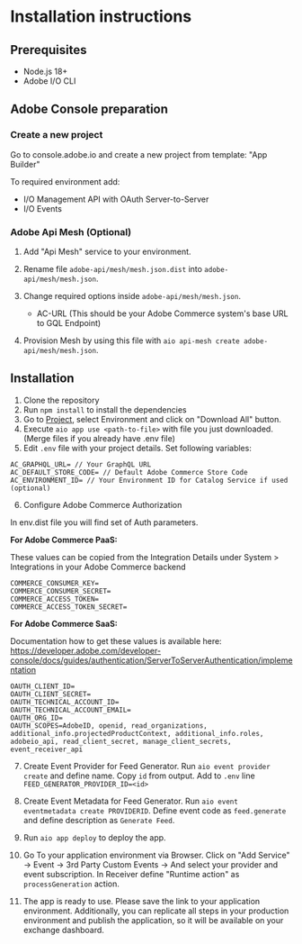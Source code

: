 # Installation instructions

## Prerequisites

- Node.js 18+
- Adobe I/O CLI

## Adobe Console preparation

### Create a new project

Go to console.adobe.io and create a new project from template: "App Builder"

To required environment add: 

* I/O Management API with OAuth Server-to-Server
* I/O Events


### Adobe Api Mesh (Optional)

1. Add "Api Mesh" service to your environment.
2. Rename file `adobe-api/mesh/mesh.json.dist` into `adobe-api/mesh/mesh.json`.
3. Change required options inside `adobe-api/mesh/mesh.json`.
    * AC-URL (This should be your Adobe Commerce system's base URL to GQL Endpoint)

3. Provision Mesh by using this file with `aio api-mesh create adobe-api/mesh/mesh.json`.

## Installation

1. Clone the repository
2. Run `npm install` to install the dependencies
3. Go to [Project](https://developer.adobe.com/console), select Environment and click on "Download All" button.
4. Execute `aio app use <path-to-file>` with file you just downloaded. (Merge files if you already have .env file)
5. Edit `.env` file with your project details.
Set following variables: 

```
AC_GRAPHQL_URL= // Your GraphQL URL 
AC_DEFAULT_STORE_CODE= // Default Adobe Commerce Store Code
AC_ENVIRONMENT_ID= // Your Environment ID for Catalog Service if used (optional)
```

6. Configure Adobe Commerce Authorization

In env.dist file you will find set of Auth parameters.

**For Adobe Commerce PaaS:**

These values can be copied from the Integration Details under System > Integrations in your Adobe Commerce backend

```
COMMERCE_CONSUMER_KEY=
COMMERCE_CONSUMER_SECRET=
COMMERCE_ACCESS_TOKEN=
COMMERCE_ACCESS_TOKEN_SECRET=
```

**For Adobe Commerce SaaS:**

Documentation how to get these values is available here: https://developer.adobe.com/developer-console/docs/guides/authentication/ServerToServerAuthentication/implementation

```
OAUTH_CLIENT_ID=
OAUTH_CLIENT_SECRET=
OAUTH_TECHNICAL_ACCOUNT_ID=
OAUTH_TECHNICAL_ACCOUNT_EMAIL=
OAUTH_ORG_ID=
OAUTH_SCOPES=AdobeID, openid, read_organizations, additional_info.projectedProductContext, additional_info.roles, adobeio_api, read_client_secret, manage_client_secrets, event_receiver_api
```

7. Create Event Provider for Feed Generator. Run `aio event provider create` and define name. Copy `id` from output.
Add to `.env` line `FEED_GENERATOR_PROVIDER_ID=<id>`

8. Create Event Metadata for Feed Generator. Run `aio event eventmetadata create PROVIDERID`. Define event code as `feed.generate` and define description as `Generate Feed`.

9. Run `aio app deploy` to deploy the app.

10. Go To your application environment via Browser. Click on "Add Service" -> Event -> 3rd Party Custom Events -> And select your provider and event subscription. In Receiver define "Runtime action" as `processGeneration` action.

11. The app is ready to use. Please save the link to your application environment. Additionally, you can replicate all steps in your production environment and publish the application, so it will be available on your exchange dashboard.

